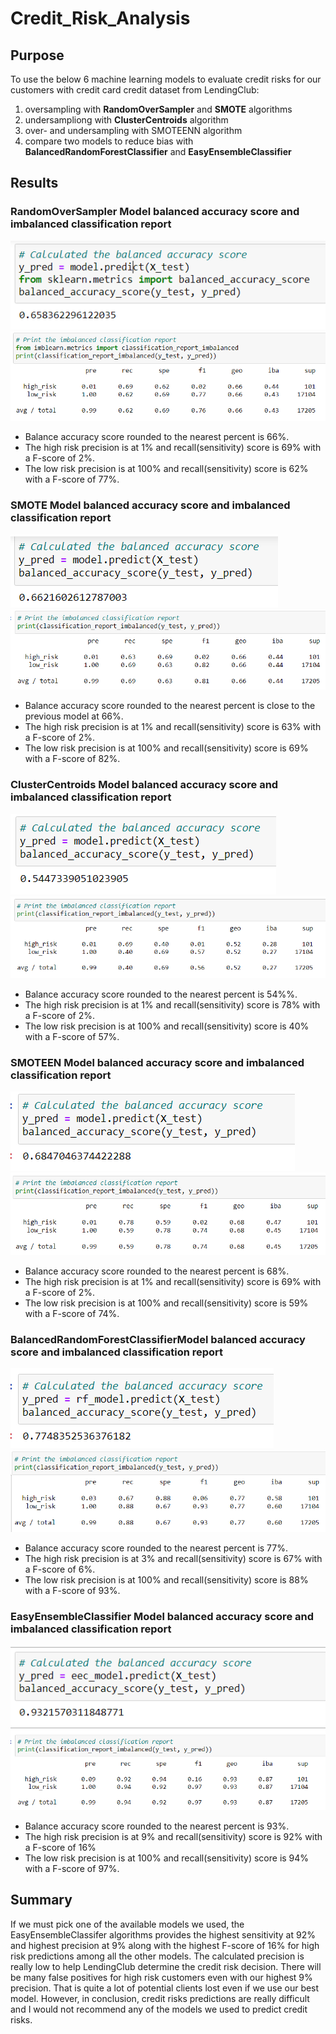 # Credit_Risk_Analysis

## Purpose
To use the below 6 machine learning models to evaluate credit risks for our customers with credit card credit dataset from LendingClub:
1. oversampling with **RandomOverSampler** and **SMOTE** algorithms
2. undersampliong with **ClusterCentroids** algorithm
3. over- and undersampling with SMOTEENN algorithm
4. compare two models to reduce bias with **BalancedRandomForestClassifier** and **EasyEnsembleClassifier**


## Results
### RandomOverSampler Model balanced accuracy score and imbalanced classification report
![](images/random1.PNG)
![](images/random2.PNG)
- Balance accuracy score rounded to the nearest percent is 66%.
- The high risk precision is at 1% and recall(sensitivity) score is 69% with a F-score of 2%.
- The low risk precision is at 100% and recall(sensitivity) score is 62% with a F-score of 77%.

### SMOTE Model balanced accuracy score and imbalanced classification report
![](images/smote1.PNG)
![](images/smote2.PNG)
- Balance accuracy score rounded to the nearest percent is close to the previous model at 66%.
- The high risk precision is at 1% and recall(sensitivity) score is 63% with a F-score of 2%.
- The low risk precision is at 100% and recall(sensitivity) score is 69% with a F-score of 82%.

### ClusterCentroids Model balanced accuracy score and imbalanced classification report
![](images/cluster1.PNG)
![](images/cluster2.PNG)
- Balance accuracy score rounded to the nearest percent is 54%%.
- The high risk precision is at 1% and recall(sensitivity) score is 78% with a F-score of 2%.
- The low risk precision is at 100% and recall(sensitivity) score is 40% with a F-score of 57%.

### SMOTEEN Model balanced accuracy score and imbalanced classification report
![](images/smoteenn1.PNG)
![](images/smoteenn2.PNG)
- Balance accuracy score rounded to the nearest percent  is 68%.
- The high risk precision is at 1% and recall(sensitivity) score is 69% with a F-score of 2%.
- The low risk precision is at 100% and recall(sensitivity) score is 59% with a F-score of 74%.

### BalancedRandomForestClassifierModel balanced accuracy score and imbalanced classification report
![](images/balancedrandom1.PNG)
![](images/balancedrandom2.PNG)
- Balance accuracy score rounded to the nearest percent  is 77%.
- The high risk precision is at 3% and recall(sensitivity) score is 67% with a F-score of 6%.
- The low risk precision is at 100% and recall(sensitivity) score is 88% with a F-score of 93%.

### EasyEnsembleClassifier Model balanced accuracy score and imbalanced classification report
![](images/easyclassifier1.PNG)
![](images/easyclassifier2.PNG)
- Balance accuracy score rounded to the nearest percent is 93%.
- The high risk precision is at 9% and recall(sensitivity) score is 92% with a F-score of 16%
- The low risk precision is at 100% and recall(sensitivity) score is 94% with a F-score of 97%.

## Summary
If we must pick one of the available models we used, the EasyEnsembleClassifer algorithms provides the highest sensitivity at 92% and highest precision at 9% along with the highest F-score of 16% for high risk predictions among all the other models. The calculated precision is really low to help LendingClub determine the credit risk decision. There will be many false positives for high risk customers even with our highest 9% precision. That is quite a lot of potential clients lost even if we use our best model. However, in conclusion, credit risks predictions are really difficult and I would not recommend any of the models we used to predict credit risks. 